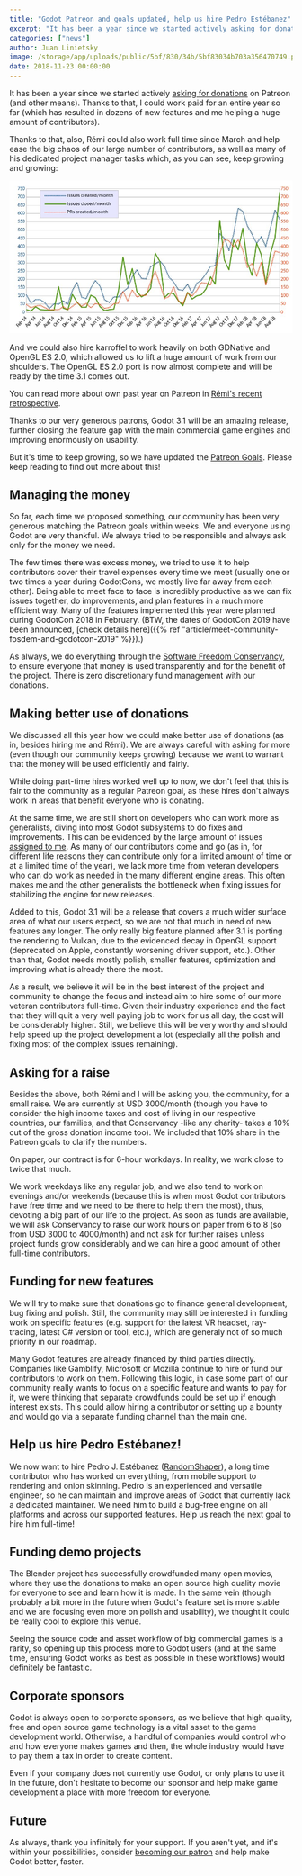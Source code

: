 ```yaml
---
title: "Godot Patreon and goals updated, help us hire Pedro Estébanez"
excerpt: "It has been a year since we started actively asking for donations. Thanks to that, I could work paid for an entire year so far (which has resultend in dozens of new features and helping a huge amount of contributors)."
categories: ["news"]
author: Juan Linietsky
image: /storage/app/uploads/public/5bf/830/34b/5bf83034b703a356470749.png
date: 2018-11-23 00:00:00
---
```


It has been a year since we started actively [asking for donations](https://www.patreon.com/godotengine) on Patreon (and other means). Thanks to that, I could work paid for an entire year so far (which has resulted in dozens of new features and me helping a huge amount of contributors).

Thanks to that, also, Rémi could also work full time since March and help ease the big chaos of our large number of contributors, as well as many of his dedicated project manager tasks which, as you can see, keep growing and growing:

![issues_moth.jpg](/storage/app/uploads/public/5bb/7e3/ff4/5bb7e3ff41c9f043648353.jpg)

And we could also hire karroffel to work heavily on both GDNative and OpenGL ES 2.0, which allowed us to lift a huge amount of work from our shoulders. The OpenGL ES 2.0 port is now almost complete and will be ready by the time 3.1 comes out.

You can read more about own past year on Patreon in [Rémi's recent retrospective](https://www.patreon.com/posts/our-patreon-so-22847235).

Thanks to our very generous patrons, Godot 3.1 will be an amazing release, further closing the feature gap with the main commercial game engines and improving enormously on usability.

But it's time to keep growing, so we have updated the [Patreon Goals](https://www.patreon.com/posts/patreon-and-help-22885945). Please keep reading to find out more about this!

## Managing the money

So far, each time we proposed something, our community has been very generous matching the Patreon goals within weeks. We and everyone using Godot are very thankful. We always tried to be responsible and always ask only for the money we need.

The few times there was excess money, we tried to use it to help contributors cover their travel expenses every time we meet (usually one or two times a year during GodotCons, we mostly live far away from each other). Being able to meet face to face is incredibly productive as we can fix issues together, do improvements, and plan features in a much more efficient way. Many of the features implemented this year were planned during GodotCon 2018 in February. (BTW, the dates of GodotCon 2019 have been announced, [check details here]({{% ref "article/meet-community-fosdem-and-godotcon-2019" %}}).)

As always, we do everything through the [Software Freedom Conservancy](https://sfconservancy.org/), to ensure everyone that money is used transparently and for the benefit of the project. There is zero discretionary fund management with our donations.

## Making better use of donations

We discussed all this year how we could make better use of donations (as in, besides hiring me and Rémi). We are always careful with asking for more (even though our community keeps growing) because we want to warrant that the money will be used efficiently and fairly.

While doing part-time hires worked well up to now, we don't feel that this is fair to the community as a regular Patreon goal, as these hires don't always work in areas that benefit everyone who is donating.

At the same time, we are still short on developers who can work more as generalists, diving into most Godot subsystems to do fixes and improvements. This can be evidenced by the large amount of issues [assigned to me](https://github.com/godotengine/godot/issues/21855). As many of our contributors come and go (as in, for different life reasons they can contribute only for a limited amount of time or at a limited time of the year), we lack more time from veteran developers who can do work as needed in the many different engine areas. This often makes me and the other generalists the bottleneck when fixing issues for stabilizing the engine for new releases.

Added to this, Godot 3.1 will be a release that covers a much wider surface area of what our users expect, so we are not that much in need of new features any longer. The only really big feature planned after 3.1 is porting the rendering to Vulkan, due to the evidenced decay in OpenGL support (deprecated on Apple, constantly worsening driver support, etc.). Other than that, Godot needs mostly polish, smaller features, optimization and improving what is already there the most.

As a result, we believe it will be in the best interest of the project and community to change the focus and instead aim to hire some of our more veteran contributors full-time. Given their industry experience and the fact that they will quit a very well paying job to work for us all day, the cost will be considerably higher. Still, we believe this will be very worthy and should help speed up the project development a lot (especially all the polish and fixing most of the complex issues remaining).

## Asking for a raise

Besides the above, both Rémi and I will be asking you, the community, for a small raise. We are currently at USD 3000/month (though you have to consider the high income taxes and cost of living in our respective countries, our families, and that Conservancy -like any charity- takes a 10% cut of the gross donation income too). We included that 10% share in the Patreon goals to clarify the numbers.

On paper, our contract is for 6-hour workdays. In reality, we work close to twice that much.

We work weekdays like any regular job, and we also tend to work on evenings and/or weekends (because this is when most Godot contributors have free time and we need to be there to help them the most), thus, devoting a big part of our life to the project. As soon as funds are available, we will ask Conservancy to raise our work hours on paper from 6 to 8 (so from USD 3000 to 4000/month) and not ask for further raises unless project funds grow considerably and we can hire a good amount of other full-time contributors.

## Funding for new features

We will try to make sure that donations go to finance general development, bug fixing and polish. Still, the community may still be interested in funding work on specific features (e.g. support for the latest VR headset, ray-tracing, latest C# version or tool, etc.), which are generaly not of so much priority in our roadmap.

Many Godot features are already financed by third parties directly. Companies like Gamblify, Microsoft or Mozilla continue to hire or fund our contributors to work on them. Following this logic, in case some part of our community really wants to focus on a specific feature and wants to pay for it, we were thinking that separate crowdfunds could be set up if enough interest exists. This could allow hiring a contributor or setting up a bounty and would go via a separate funding channel than the main one.

## Help us hire Pedro Estébanez!

We now want to hire Pedro J. Estébanez ([RandomShaper](https://github.com/RandomShaper)), a long time contributor who has worked on everything, from mobile support to rendering and onion skinning. Pedro is an experienced and versatile engineer, so he can maintain and improve areas of Godot that currently lack a dedicated maintainer. We need him to build a bug-free engine on all platforms and across our supported features. Help us reach the next goal to hire him full-time!

## Funding demo projects

The Blender project has successfully crowdfunded many open movies, where they use the donations to make an open source high quality movie for everyone to see and learn how it is made. In the same vein (though probably a bit more in the future when Godot's feature set is more stable and we are focusing even more on polish and usability), we thought it could be really cool to explore this venue.

Seeing the source code and asset workflow of big commercial games is a rarity, so opening up this process more to Godot users (and at the same time, ensuring Godot works as best as possible in these workflows) would definitely be fantastic.

## Corporate sponsors

Godot is always open to corporate sponsors, as we believe that high quality, free and open source game technology is a vital asset to the game development world. Otherwise, a handful of companies would control who and how everyone makes games and then, the whole industry would have to pay them a tax in order to create content.

Even if your company does not currently use Godot, or only plans to use it in the future, don't hesitate to become our sponsor and help make game development a place with more freedom for everyone.

## Future

As always, thank you infinitely for your support. If you aren't yet, and it's within your possibilities, consider [becoming our patron](https://www.patreon.com/godotengine) and help make Godot better, faster.
